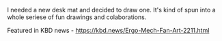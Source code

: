I needed a new desk mat and decided to draw one. It's kind of spun into a whole seriese of fun drawings and colaborations. 

Featured in KBD news - https://kbd.news/Ergo-Mech-Fan-Art-2211.html
